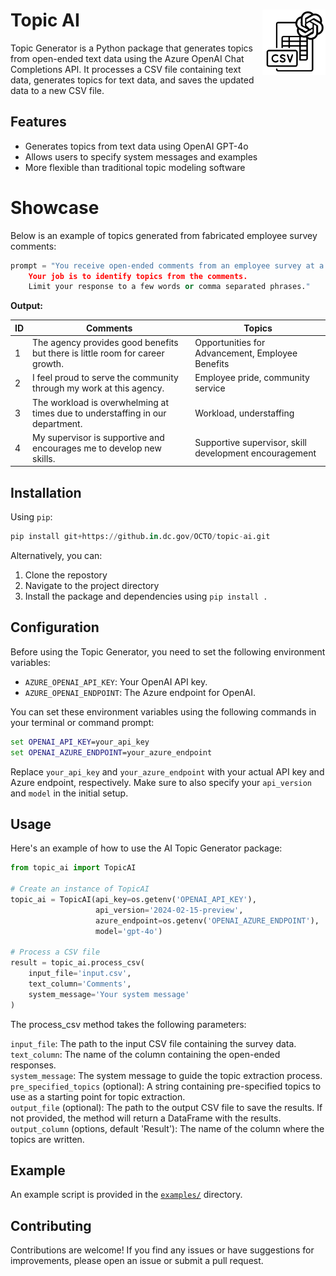 # Topic AI <img src="logo-whitebg.png" align="right" width="20%" height="20%" />
Topic Generator is a Python package that generates topics from open-ended text data using the Azure OpenAI Chat Completions API. It processes a CSV file containing text data, generates topics for text data, and saves the updated data to a new CSV file.

## Features 
- Generates topics from text data using OpenAI GPT-4o
- Allows users to specify system messages and examples
- More flexible than traditional topic modeling software

# Showcase
Below is an example of topics generated from fabricated employee survey comments: 

```python
prompt = "You receive open-ended comments from an employee survey at a DC agency. 
    Your job is to identify topics from the comments. 
    Limit your response to a few words or comma separated phrases."
```

**Output:**

| ID | Comments                                                                                    | Topics                                                                                     |
|----|---------------------------------------------------------------------------------------------|--------------------------------------------------------------------------------------------|
| 1  | The agency provides good benefits but there is little room for career growth.               | Opportunities for Advancement, Employee Benefits                                           |
| 2  | I feel proud to serve the community through my work at this agency.                         | Employee pride, community service                                                          |
| 3  | The workload is overwhelming at times due to understaffing in our department.               | Workload, understaffing                                                                    |
| 4  | My supervisor is supportive and encourages me to develop new skills.                        | Supportive supervisor, skill development encouragement                                     |


## Installation
Using `pip`:
```python
pip install git+https://github.in.dc.gov/OCTO/topic-ai.git
```

Alternatively, you can:
1. Clone the repostory
2. Navigate to the project directory
3. Install the package and dependencies using `pip install .`

## Configuration
Before using the Topic Generator, you need to set the following environment variables:

- `AZURE_OPENAI_API_KEY`: Your OpenAI API key.
- `AZURE_OPENAI_ENDPOINT`: The Azure endpoint for OpenAI.

You can set these environment variables using the following commands in your terminal or command prompt:
```cmd
set OPENAI_API_KEY=your_api_key
set OPENAI_AZURE_ENDPOINT=your_azure_endpoint
```
Replace `your_api_key` and `your_azure_endpoint` with your actual API key and Azure endpoint, respectively.
Make sure to also specify your `api_version` and `model` in the initial setup. 

## Usage
Here's an example of how to use the AI Topic Generator package:
```python
from topic_ai import TopicAI

# Create an instance of TopicAI
topic_ai = TopicAI(api_key=os.getenv('OPENAI_API_KEY'), 
                   api_version='2024-02-15-preview', 
                   azure_endpoint=os.getenv('OPENAI_AZURE_ENDPOINT'),
                   model='gpt-4o')

# Process a CSV file
result = topic_ai.process_csv(
    input_file='input.csv',
    text_column='Comments',
    system_message='Your system message'
)
```
The process_csv method takes the following parameters:

`input_file`: The path to the input CSV file containing the survey data.  
`text_column`: The name of the column containing the open-ended responses.  
`system_message`: The system message to guide the topic extraction process.  
`pre_specified_topics` (optional): A string containing pre-specified topics to use as a starting point for topic extraction.  
`output_file` (optional): The path to the output CSV file to save the results. If not provided, the method will return a DataFrame with the results.  
`output_column` (options, default 'Result'): The name of the column where the topics are written.

## Example
An example script is provided in the [`examples/`](examples/) directory.

## Contributing
Contributions are welcome! If you find any issues or have suggestions for improvements, please open an issue or submit a pull request.